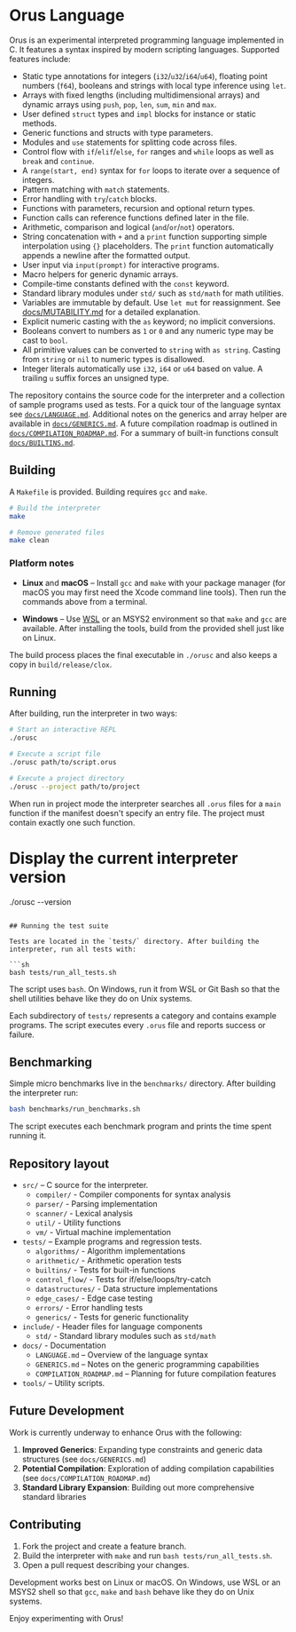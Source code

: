 # Orus Language

Orus is an experimental interpreted programming language implemented in C. It
features a syntax inspired by modern scripting languages. Supported features
include:

- Static type annotations for integers (`i32`/`u32`/`i64`/`u64`), floating point numbers
  (`f64`), booleans and strings with local type inference using `let`.
- Arrays with fixed lengths (including multidimensional arrays) and
  dynamic arrays using `push`, `pop`, `len`, `sum`, `min` and `max`.
- User defined `struct` types and `impl` blocks for instance or static methods.
- Generic functions and structs with type parameters.
- Modules and `use` statements for splitting code across files.
- Control flow with `if`/`elif`/`else`, `for` ranges and `while` loops as well
  as `break` and `continue`.
- A `range(start, end)` syntax for `for` loops to iterate over a sequence of
  integers.
- Pattern matching with `match` statements.
- Error handling with `try`/`catch` blocks.
- Functions with parameters, recursion and optional return types.
- Function calls can reference functions defined later in the file.
- Arithmetic, comparison and logical (`and`/`or`/`not`) operators.
- String concatenation with `+` and a `print` function supporting simple
  interpolation using `{}` placeholders. The `print` function automatically
  appends a newline after the formatted output.
- User input via `input(prompt)` for interactive programs.
- Macro helpers for generic dynamic arrays.
- Compile-time constants defined with the `const` keyword.
- Standard library modules under `std/` such as `std/math` for math utilities.
- Variables are immutable by default. Use `let mut` for reassignment.
  See [docs/MUTABILITY.md](docs/MUTABILITY.md) for a detailed explanation.
- Explicit numeric casting with the `as` keyword; no implicit conversions.
- Booleans convert to numbers as `1` or `0` and any numeric type may be cast
  to `bool`.
- All primitive values can be converted to `string` with `as string`. Casting
  from `string` or `nil` to numeric types is disallowed.
- Integer literals automatically use `i32`, `i64` or `u64` based on value. A
  trailing `u` suffix forces an unsigned type.

The repository contains the source code for the interpreter and a collection of sample programs used as tests. For a quick tour of the language syntax see [`docs/LANGUAGE.md`](docs/LANGUAGE.md). Additional notes on the generics and array helper are available in [`docs/GENERICS.md`](docs/GENERICS.md). A future compilation roadmap is outlined in [`docs/COMPILATION_ROADMAP.md`](docs/COMPILATION_ROADMAP.md). For a summary of built-in functions consult [`docs/BUILTINS.md`](docs/BUILTINS.md).

## Building

A `Makefile` is provided. Building requires `gcc` and `make`.

```sh
# Build the interpreter
make

# Remove generated files
make clean
```

### Platform notes

* **Linux** and **macOS** – Install `gcc` and `make` with your
  package manager (for macOS you may first need the Xcode command line tools).
  Then run the commands above from a terminal.

* **Windows** – Use [WSL](https://learn.microsoft.com/windows/wsl/) or an MSYS2
  environment so that `make` and `gcc` are available. After installing the
  tools, build from the provided shell just like on Linux.


The build process places the final executable in `./orusc` and also keeps a copy in `build/release/clox`.

## Running

After building, run the interpreter in two ways:

```sh
# Start an interactive REPL
./orusc

# Execute a script file
./orusc path/to/script.orus

# Execute a project directory
./orusc --project path/to/project

```

When run in project mode the interpreter searches all `.orus` files for a
`main` function if the manifest doesn't specify an entry file. The project must
contain exactly one such function.

# Display the current interpreter version
./orusc --version
```

## Running the test suite

Tests are located in the `tests/` directory. After building the interpreter, run all tests with:

```sh
bash tests/run_all_tests.sh
```

The script uses `bash`. On Windows, run it from WSL or Git Bash so that the
shell utilities behave like they do on Unix systems.

Each subdirectory of `tests/` represents a category and contains example programs. The script executes every `.orus` file and reports success or failure.

## Benchmarking

Simple micro benchmarks live in the `benchmarks/` directory. After building the
interpreter run:

```sh
bash benchmarks/run_benchmarks.sh
```

The script executes each benchmark program and prints the time spent running it.

## Repository layout

- `src/` – C source for the interpreter.
  - `compiler/` - Compiler components for syntax analysis
  - `parser/` - Parsing implementation
  - `scanner/` - Lexical analysis
  - `util/` - Utility functions
  - `vm/` - Virtual machine implementation
- `tests/` – Example programs and regression tests.
  - `algorithms/` - Algorithm implementations
  - `arithmetic/` - Arithmetic operation tests
  - `builtins/` - Tests for built-in functions
  - `control_flow/` - Tests for if/else/loops/try-catch
  - `datastructures/` - Data structure implementations
  - `edge_cases/` - Edge case testing
  - `errors/` - Error handling tests
  - `generics/` - Tests for generic functionality
- `include/` - Header files for language components
  - `std/` - Standard library modules such as `std/math`
- `docs/` - Documentation
  - `LANGUAGE.md` – Overview of the language syntax
  - `GENERICS.md` – Notes on the generic programming capabilities
  - `COMPILATION_ROADMAP.md` – Planning for future compilation features
- `tools/` – Utility scripts.

## Future Development

Work is currently underway to enhance Orus with the following:

1. **Improved Generics**: Expanding type constraints and generic data structures (see `docs/GENERICS.md`)
2. **Potential Compilation**: Exploration of adding compilation capabilities (see `docs/COMPILATION_ROADMAP.md`)
3. **Standard Library Expansion**: Building out more comprehensive standard libraries

## Contributing

1. Fork the project and create a feature branch.
2. Build the interpreter with `make` and run `bash tests/run_all_tests.sh`.
3. Open a pull request describing your changes.

Development works best on Linux or macOS. On Windows, use WSL or an MSYS2 shell
so that `gcc`, `make` and `bash` behave like they do on Unix systems.

Enjoy experimenting with Orus!
